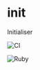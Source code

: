 # init
Initialiser


![CI](https://github.com/morganism/init/workflows/CI/badge.svg)

![Ruby](https://github.com/morganism/init/workflows/Ruby/badge.svg)
